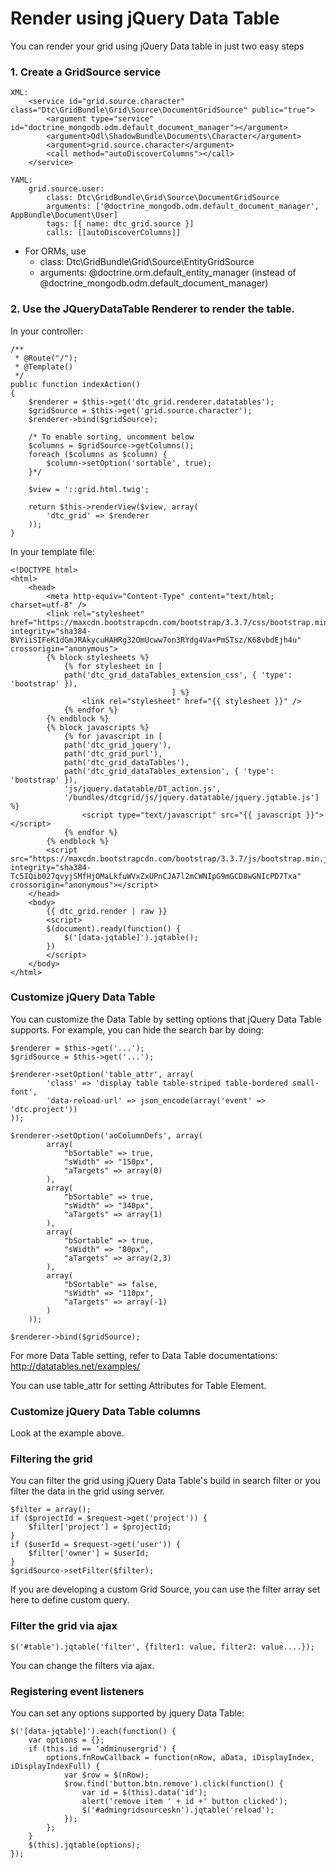 Render using jQuery Data Table
==============================

You can render your grid using jQuery Data table in just two easy steps

### 1. Create a GridSource service

    XML:
        <service id="grid.source.character" class="Dtc\GridBundle\Grid\Source\DocumentGridSource" public="true">
            <argument type="service" id="doctrine_mongodb.odm.default_document_manager"></argument>
            <argument>Odl\ShadowBundle\Documents\Character</argument>
            <argument>grid.source.character</argument>
            <call method="autoDiscoverColumns"></call>
        </service>
    
    YAML:
        grid.source.user:
            class: Dtc\GridBundle\Grid\Source\DocumentGridSource
            arguments: ['@doctrine_mongodb.odm.default_document_manager', AppBundle\Document\User]
            tags: [{ name: dtc_grid.source }]
            calls: [[autoDiscoverColumns]]

 * For ORMs, use
    * class: Dtc\GridBundle\Grid\Source\EntityGridSource
    * arguments: @doctrine.orm.default_entity_manager (instead of @doctrine_mongodb.odm.default_document_manager)

### 2. Use the JQueryDataTable Renderer to render the table.

In your controller:

    /**
     * @Route("/");
     * @Template()
     */
    public function indexAction()
    {
        $renderer = $this->get('dtc_grid.renderer.datatables');
        $gridSource = $this->get('grid.source.character');
        $renderer->bind($gridSource);

        /* To enable sorting, uncomment below
        $columns = $gridSource->getColumns();
        foreach ($columns as $column) {
            $column->setOption('sortable', true);
        }*/

        $view = '::grid.html.twig';

        return $this->renderView($view, array(
            'dtc_grid' => $renderer
        ));
    }


In your template file:

    <!DOCTYPE html>
    <html>
        <head>
            <meta http-equiv="Content-Type" content="text/html; charset=utf-8" />
			<link rel="stylesheet" href="https://maxcdn.bootstrapcdn.com/bootstrap/3.3.7/css/bootstrap.min.css" integrity="sha384-BVYiiSIFeK1dGmJRAkycuHAHRg32OmUcww7on3RYdg4Va+PmSTsz/K68vbdEjh4u" crossorigin="anonymous">
			{% block stylesheets %}
				{% for stylesheet in [
				path('dtc_grid_dataTables_extension_css', { 'type': 'bootstrap' }),
										] %}
					<link rel="stylesheet" href="{{ stylesheet }}" />
				{% endfor %}
			{% endblock %}
			{% block javascripts %}
				{% for javascript in [
				path('dtc_grid_jquery'),
				path('dtc_grid_purl'),
				path('dtc_grid_dataTables'),
				path('dtc_grid_dataTables_extension', { 'type': 'bootstrap' }),
                'js/jquery.datatable/DT_action.js',
				'/bundles/dtcgrid/js/jquery.datatable/jquery.jqtable.js'] %}
					<script type="text/javascript" src="{{ javascript }}"></script>
				{% endfor %}
			{% endblock %}
			<script src="https://maxcdn.bootstrapcdn.com/bootstrap/3.3.7/js/bootstrap.min.js" integrity="sha384-Tc5IQib027qvyjSMfHjOMaLkfuWVxZxUPnCJA7l2mCWNIpG9mGCD8wGNIcPD7Txa" crossorigin="anonymous"></script>
        </head>
        <body>
            {{ dtc_grid.render | raw }}
            <script>
            $(document).ready(function() {
                $('[data-jqtable]').jqtable();
            })
            </script>
        </body>
    </html>

### Customize jQuery Data Table

You can customize the Data Table by setting options that jQuery Data Table
supports. For example, you can hide the search bar by doing:

    $renderer = $this->get('...');
    $gridSource = $this->get('...');

    $renderer->setOption('table_attr', array(
            'class' => 'display table table-striped table-bordered small-font',
            'data-reload-url' => json_encode(array('event' => 'dtc.project'))
    ));

    $renderer->setOption('aoColumnDefs', array(
            array(
                "bSortable" => true,
                "sWidth" => "150px",
                "aTargets" => array(0)
            ),
            array(
                "bSortable" => true,
                "sWidth" => "340px",
                "aTargets" => array(1)
            ),
            array(
                "bSortable" => true,
                "sWidth" => "80px",
                "aTargets" => array(2,3)
            ),
            array(
                "bSortable" => false,
                "sWidth" => "110px",
                "aTargets" => array(-1)
            )
        ));

    $renderer->bind($gridSource);

For more Data Table setting, refer to Data Table documentations:
http://datatables.net/examples/

You can use table_attr for setting Attributes for Table Element.

### Customize jQuery Data Table columns

Look at the example above.

### Filtering the grid

You can filter the grid using jQuery Data Table's build in search filter or you
filter the data in the grid using server.

    $filter = array();
    if ($projectId = $request->get('project')) {
        $filter['project'] = $projectId;
    }
    if ($userId = $request->get('user')) {
        $filter['owner'] = $userId;
    }
    $gridSource->setFilter($filter);

If you are developing a custom Grid Source, you can use the filter array set here
to define custom query.

### Filter the grid via ajax

    $('#table').jqtable('filter', {filter1: value, filter2: value....});

You can change the filters via ajax.

### Registering event listeners

You can set any options supported by jquery Data Table:

    $('[data-jqtable]').each(function() {
        var options = {};
        if (this.id == 'adminusergrid') {
            options.fnRowCallback = function(nRow, aData, iDisplayIndex, iDisplayIndexFull) {
                var $row = $(nRow);
                $row.find('button.btn.remove').click(function() {
                    var id = $(this).data('id');
                    alert('remove item ' + id +' button clicked');
                    $('#admingridsourceskn').jqtable('reload');
                });
            };
        }
        $(this).jqtable(options);
    });

